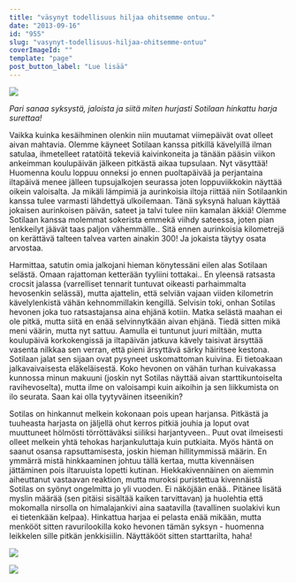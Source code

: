 ```yaml
---
title: "väsynyt todellisuus hiljaa ohitsemme ontuu."
date: "2013-09-16"
id: "955"
slug: "vasynyt-todellisuus-hiljaa-ohitsemme-ontuu"
coverImageId: ""
template: "page"
post_button_label: "Lue lisää"
---
```


[![](images/jalat.png)](http://2.bp.blogspot.com/-fosS_n_ZWB4/UjdXO6NAOPI/AAAAAAAAG0k/Be7IG9r0S9w/s1600/jalat.png)

  

_Pari sanaa syksystä, jaloista ja siitä miten hurjasti Sotilaan hinkattu harja surettaa!_

Vaikka kuinka kesäihminen olenkin niin muutamat viimepäivät ovat olleet aivan mahtavia. Olemme käyneet Sotilaan kanssa pitkillä kävelyillä ilman satulaa, ihmetelleet ratatöitä tekeviä kaivinkoneita ja tänään pääsin viikon ankeimman koulupäivän jälkeen pitkästä aikaa tupsulaan. Nyt väsyttää! Huomenna koulu loppuu onneksi jo ennen puoltapäivää ja perjantaina iltapäivä menee jälleen tupsujalkojen seurassa joten loppuviikkokin näyttää oikein valoisalta. Ja mikäli lämpimiä ja aurinkoisia iltoja riittää niin Sotilaankin kanssa tulee varmasti lähdettyä ulkoilemaan. Tänä syksynä haluan käyttää jokaisen aurinkoisen päivän, sateet ja talvi tulee niin kamalan äkkiä! Olemme Sotilaan kanssa molemmat sokerista emmekä viihdy sateessa, joten pian lenkkeilyt jäävät taas paljon vähemmälle.. Sitä ennen aurinkoisia kilometrejä on kerättävä talteen talvea varten ainakin 300! Ja jokaista täytyy osata arvostaa.

  

Harmittaa, satutin omia jalkojani hieman könytessäni eilen alas Sotilaan selästä. Omaan rajattoman ketterään tyyliini tottakai.. En yleensä ratsasta crocsit jalassa (varrelliset tennarit tuntuvat oikeasti parhaimmalta hevosenkin selässä), mutta ajattelin, että selviän vajaan viiden kilometrin kävelylenkistä vähän kehnommillakin kengillä. Selvisin toki, onhan Sotilas hevonen joka tuo ratsastajansa aina ehjänä kotiin. Matka selästä maahan ei ole pitkä, mutta siitä en enää selvinnytkään aivan ehjänä. Tiedä sitten mikä meni väärin, mutta nyt sattuu. Aamulla ei tuntunut juuri miltään, mutta koulupäivä korkokengissä ja iltapäivän jatkuva kävely taisivat ärsyttää vasenta nilkkaa sen verran, että pieni ärsyttävä särky häiritsee kestona. Sotilaan jalat sen sijaan ovat pysyneet uskomattoman kuivina. Ei tietoakaan jalkavaivaisesta eläkeläisestä. Koko hevonen on vähän turhan kuivakassa kunnossa minun makuuni (joskin nyt Sotilas näyttää aivan starttikuntoiselta ravihevoselta), mutta ilme on valoisampi kuin aikoihin ja sen liikkumista on ilo seurata. Saan kai olla tyytyväinen itseenikin?

  

Sotilas on hinkannut melkein kokonaan pois upean harjansa. Pitkästä ja tuuheasta harjasta on jäljellä ohut kerros pitkiä jouhia ja loput ovat muuttuneet hölmösti törröttäväksi siiliksi harjantyveen.. Puut ovat ilmeisesti olleet melkein yhtä tehokas harjankuluttaja kuin putkiaita. Myös häntä on saanut osansa rapsuttamisesta, joskin hieman hillitymmissä määrin. En ymmärrä mistä hinkkaaminen johtuu tällä kertaa, mutta kivennäisen jättäminen pois iltaruuista lopetti kutinan. Hiekkakivennäinen on aiemmin aiheuttanut vastaavan reaktion, mutta muroksi puristettua kivennäistä Sotilas on syönyt ongelmitta jo yli vuoden. Ei näköjään enää.. Pitänee lisätä myslin määrää (sen pitäisi sisältää kaiken tarvittavan) ja huolehtia että mokomalla nirsolla on himalajankivi aina saatavilla (tavallinen suolakivi kun  ei tietenkään kelpaa). Hinkattua harjaa ei pelasta enää mikään, mutta menkööt sitten ravurilookilla koko hevonen tämän syksyn - huomenna leikkelen sille pitkän jenkkisiilin. Näyttäkööt sitten starttarilta, haha!

  

[![](images/ak.png)](http://2.bp.blogspot.com/-H7VlmKABJME/UjdqqgaWPdI/AAAAAAAAG1A/y1cm9cyIJoU/s1600/ak.png)

  

  

[![](images/naama.png)](http://1.bp.blogspot.com/-zlrM9F7Yih4/UjdXPYrqf7I/AAAAAAAAG00/3yr-qhrXIwc/s1600/naama.png)
